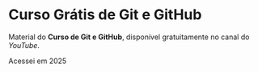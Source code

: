 # Curso Grátis de Git e GitHub
Material do **Curso de Git e GitHub**, disponível gratuitamente no canal do *YouTube*.

Acessei em 2025
